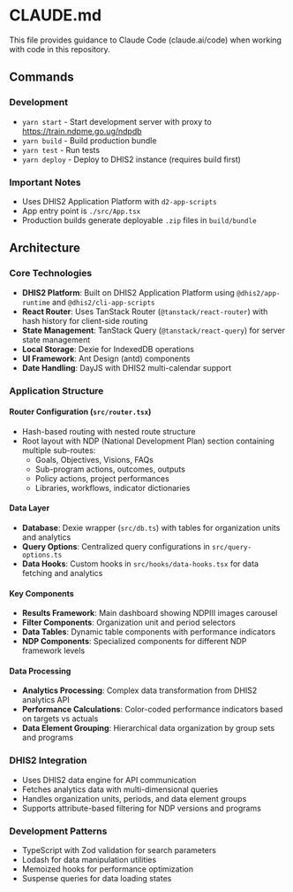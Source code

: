 # CLAUDE.md

This file provides guidance to Claude Code (claude.ai/code) when working with code in this repository.

## Commands

### Development
- `yarn start` - Start development server with proxy to https://train.ndpme.go.ug/ndpdb
- `yarn build` - Build production bundle
- `yarn test` - Run tests
- `yarn deploy` - Deploy to DHIS2 instance (requires build first)

### Important Notes
- Uses DHIS2 Application Platform with `d2-app-scripts`
- App entry point is `./src/App.tsx`
- Production builds generate deployable `.zip` files in `build/bundle`

## Architecture

### Core Technologies
- **DHIS2 Platform**: Built on DHIS2 Application Platform using `@dhis2/app-runtime` and `@dhis2/cli-app-scripts`
- **React Router**: Uses TanStack Router (`@tanstack/react-router`) with hash history for client-side routing
- **State Management**: TanStack Query (`@tanstack/react-query`) for server state management
- **Local Storage**: Dexie for IndexedDB operations
- **UI Framework**: Ant Design (antd) components
- **Date Handling**: DayJS with DHIS2 multi-calendar support

### Application Structure

#### Router Configuration (`src/router.tsx`)
- Hash-based routing with nested route structure
- Root layout with NDP (National Development Plan) section containing multiple sub-routes:
  - Goals, Objectives, Visions, FAQs
  - Sub-program actions, outcomes, outputs
  - Policy actions, project performances
  - Libraries, workflows, indicator dictionaries

#### Data Layer
- **Database**: Dexie wrapper (`src/db.ts`) with tables for organization units and analytics
- **Query Options**: Centralized query configurations in `src/query-options.ts`
- **Data Hooks**: Custom hooks in `src/hooks/data-hooks.tsx` for data fetching and analytics

#### Key Components
- **Results Framework**: Main dashboard showing NDPIII images carousel
- **Filter Components**: Organization unit and period selectors
- **Data Tables**: Dynamic table components with performance indicators
- **NDP Components**: Specialized components for different NDP framework levels

#### Data Processing
- **Analytics Processing**: Complex data transformation from DHIS2 analytics API
- **Performance Calculations**: Color-coded performance indicators based on targets vs actuals
- **Data Element Grouping**: Hierarchical data organization by group sets and programs

### DHIS2 Integration
- Uses DHIS2 data engine for API communication
- Fetches analytics data with multi-dimensional queries
- Handles organization units, periods, and data element groups
- Supports attribute-based filtering for NDP versions and programs

### Development Patterns
- TypeScript with Zod validation for search parameters
- Lodash for data manipulation utilities
- Memoized hooks for performance optimization
- Suspense queries for data loading states